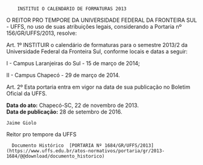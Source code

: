         INSTITUI O CALENDÁRIO DE FORMATURAS 2013  

O REITOR PRO TEMPORE DA UNIVERSIDADE FEDERAL DA FRONTEIRA SUL - UFFS, no uso de suas atribuições legais, considerando a Portaria nº 156/GR/UFFS/2013, resolve:

 Art. 1º INSTITUIR o calendário de formaturas para o semestre 2013/2 da Universidade Federal da Fronteira Sul, conforme locais e datas a seguir:

 I - Campus Laranjeiras do Sul - 15 de março de 2014;

 II - Campus Chapecó - 29 de março de 2014.

 Art. 2º Esta portaria entra em vigor na data de sua publicação no Boletim Oficial da UFFS.

   **Data do ato:** Chapecó-SC, 22 de novembro de 2013.   
 **Data de publicação:**  28 de setembro de 2016. 

    Jaime Giolo    
 Reitor pro tempore da UFFS 

      Documento Histórico  [PORTARIA Nº 1684/GR/UFFS/2013](https://www.uffs.edu.br/atos-normativos/portaria/gr/2013-1684/@@download/documento_historico)     
      